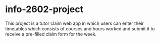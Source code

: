 # info-2602-project
This project is a tutor claim web app in which users can enter their timetables which consists of courses and hours worked and submit it to receive a pre-filled claim form for the week.
